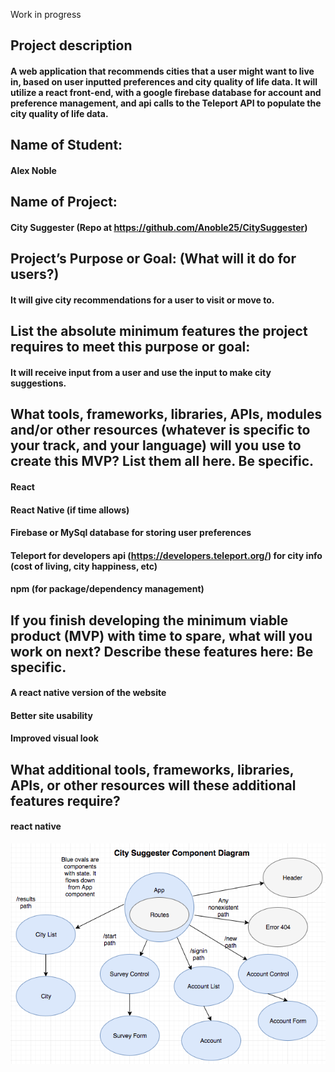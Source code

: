 Work in progress

## Project description
#### A web application that recommends cities that a user might want to live in, based on user inputted preferences and city quality of life data. It will utilize a react front-end, with a google firebase database for account and preference management, and api calls to the Teleport API to populate the city quality of life data.

## Name of Student:
#### Alex Noble
## Name of Project:
#### City Suggester (Repo at https://github.com/Anoble25/CitySuggester)

## Project’s Purpose or Goal: (What will it do for users?)
#### It will give city recommendations for a user to visit or move to.

## List the absolute minimum features the project requires to meet this purpose or goal:
#### It will receive input from a user and use the input to make city suggestions.


## What tools, frameworks, libraries, APIs, modules and/or other resources (whatever is specific to your track, and your language) will you use to create this MVP? List them all here. Be specific.

#### React
#### React Native (if time allows)
#### Firebase or MySql database for storing user preferences
#### Teleport for developers api (https://developers.teleport.org/) for city info (cost of living, city happiness, etc)
#### npm (for package/dependency management)

## If you finish developing the minimum viable product (MVP) with time to spare, what will you work on next? Describe these features here: Be specific.
#### A react native version of the website
#### Better site usability
#### Improved visual look

## What additional tools, frameworks, libraries, APIs, or other resources will these additional features require?

#### react native

![picture alt](CitySuggesterComponentDiagram.png "City Suggester Component Diagram")

